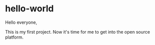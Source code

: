# hello-world

Hello everyone,

This is my first project. Now it's time for me to get into the open source platform.
